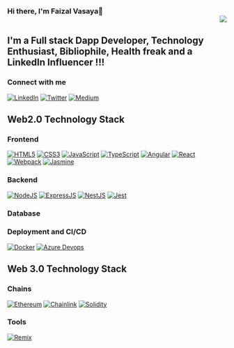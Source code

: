 ### Hi there, I'm Faizal Vasaya👋 <div align = 'right'>![](https://komarev.com/ghpvc/?username=faizvasaya&color=yellow)</div>

## I'm a Full stack Dapp Developer, Technology Enthusiast, Bibliophile, Health freak and a LinkedIn Influencer !!!

### Connect with me

[![LinkedIn](https://img.shields.io/badge/LinkedIn-0077B5?style=for-the-badge&logo=linkedin&logoColor=white)](https://www.linkedin.com/in/faizalvasaya/) [![Twitter](https://img.shields.io/badge/Twitter-1DA1F2?style=for-the-badge&logo=twitter&logoColor=white)](https://twitter.com/FaizalVasaya) [![Medium](https://img.shields.io/badge/Medium-12100E?style=for-the-badge&logo=medium&logoColor=white)](https://medium.com/@faizvasya)

## Web2.0 Technology Stack
### Frontend
[![HTML5](https://img.shields.io/badge/HTML5-E34F26?style=for-the-badge&logo=html5&logoColor=white)](https://developer.mozilla.org/en-US/docs/Glossary/HTML5) [![CSS3](https://img.shields.io/badge/CSS3-1572B6?style=for-the-badge&logo=css3&logoColor=white)](https://developer.mozilla.org/en-US/docs/Web/CSS) [![JavaScript](https://img.shields.io/badge/JavaScript-323330?style=for-the-badge&logo=javascript&logoColor=F7DF1E)](https://developer.mozilla.org/en-US/docs/Web/JavaScript) [![TypeScript](https://img.shields.io/badge/TypeScript-007ACC?style=for-the-badge&logo=typescript&logoColor=white)](https://www.typescriptlang.org/) [![Angular](https://img.shields.io/badge/Angular-DD0031?style=for-the-badge&logo=angular&logoColor=white)](https://angular.io/) [![React](https://img.shields.io/badge/React-20232A?style=for-the-badge&logo=react&logoColor=61DAFB)](https://reactjs.org/) [![Webpack](https://img.shields.io/badge/Webpack-8DD6F9?style=for-the-badge&logo=Webpack&logoColor=white)](https://webpack.js.org/) [![Jasmine](https://img.shields.io/badge/Jasmine-8A4182?style=for-the-badge&logo=Jasmine&logoColor=white)](https://jasmine.github.io/)



### Backend
[![NodeJS](https://img.shields.io/badge/Node.js-339933?style=for-the-badge&logo=nodedotjs&logoColor=white)](https://nodejs.org/en/) [![ExpressJS](https://img.shields.io/badge/Express.js-000000?style=for-the-badge&logo=express&logoColor=white)](https://expressjs.com/) [![NestJS](https://img.shields.io/badge/nestjs-E0234E?style=for-the-badge&logo=nestjs&logoColor=white)](https://nestjs.com/) [![Jest](https://img.shields.io/badge/Jest-C21325?style=for-the-badge&logo=jest&logoColor=white)](https://jestjs.io/) 







### Database

### Deployment and CI/CD
[![Docker](https://img.shields.io/badge/Docker-2CA5E0?style=for-the-badge&logo=docker&logoColor=white)](https://www.docker.com/) [![Azure Devops](https://img.shields.io/badge/Azure_DevOps-0078D7?style=for-the-badge&logo=azure-devops&logoColor=white)](https://azure.microsoft.com/en-us/services/devops/) 



## Web 3.0 Technology Stack

### Chains
[![Ethereum](https://img.shields.io/badge/Ethereum-3C3C3D?style=for-the-badge&logo=Ethereum&logoColor=white)](https://ethereum.org/en/) [![Chainlink](https://img.shields.io/badge/chainlink-375BD2?style=for-the-badge&logo=chainlink&logoColor=white)](https://docs.chain.link/docs/chainlink-vrf/) [![Solidity](https://img.shields.io/badge/Solidity-e6e6e6?style=for-the-badge&logo=solidity&logoColor=black)](https://docs.soliditylang.org/en/v0.8.14/)

### Tools
[![Remix](https://img.shields.io/badge/-REMIX-007aa6?style=for-the-badge)](https://remix.ethereum.org/)

























